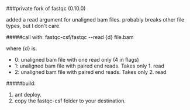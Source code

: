 ###private fork of fastqc (0.10.0)

added a read argument for unaligned bam files.
probably breaks other file types, but I don't care.

#####call with:
   fastqc-csf/fastqc --read {d} file.bam

   where {d} is:
   
   * 0: unaligned bam file with one read only (4 in flags)
   * 1: unaligned bam file with paired end reads. Takes only 1. read
   * 2: unaligned bam file with paired end reads. Takes only 2. read

#####build:
   1. ant deploy.
   2. copy the fastqc-csf folder to your destination.



